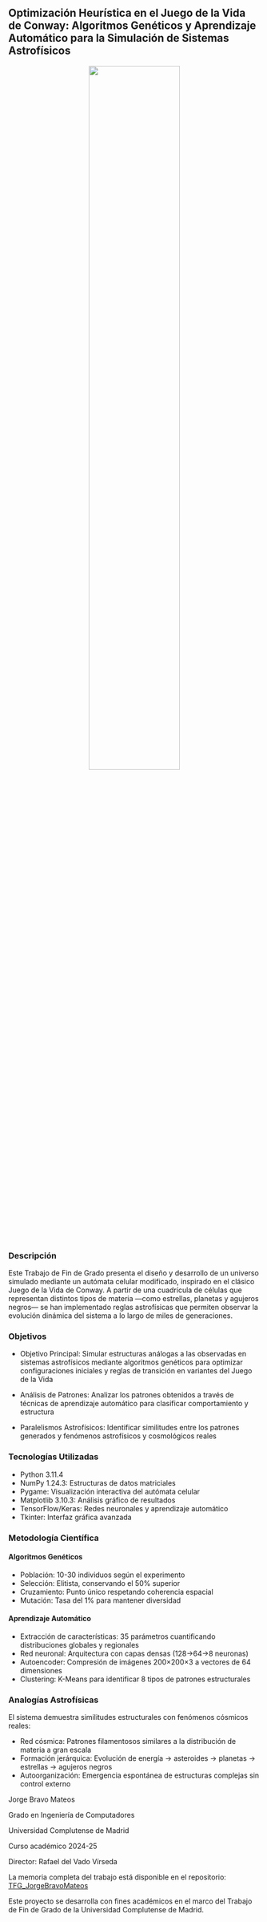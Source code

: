<h2> Optimización Heurística en el Juego de la Vida de Conway: Algoritmos Genéticos y Aprendizaje Automático para la Simulación de Sistemas Astrofísicos </h2>

<p align="center">
  <img src="./simulaciones/gif_10Kgen.gif" width="60%"/>
</p>

### Descripción

Este Trabajo de Fin de Grado presenta el diseño y desarrollo de un universo simulado mediante un autómata celular modificado, inspirado en el clásico Juego de la Vida de Conway. A partir de una cuadrícula de células que representan distintos tipos de materia —como estrellas, planetas y agujeros negros— se han implementado reglas astrofísicas que permiten observar la evolución dinámica del sistema a lo largo de miles de generaciones.

### Objetivos

- Objetivo Principal: Simular estructuras análogas a las observadas en sistemas astrofísicos mediante algoritmos genéticos para optimizar configuraciones iniciales y reglas de transición en variantes del Juego de la Vida

- Análisis de Patrones: Analizar los patrones obtenidos a través de técnicas de aprendizaje automático para clasificar comportamiento y estructura

- Paralelismos Astrofísicos: Identificar similitudes entre los patrones generados y fenómenos astrofísicos y cosmológicos reales

### Tecnologías Utilizadas
- Python 3.11.4
- NumPy 1.24.3: Estructuras de datos matriciales
- Pygame: Visualización interactiva del autómata celular
- Matplotlib 3.10.3: Análisis gráfico de resultados
- TensorFlow/Keras: Redes neuronales y aprendizaje automático
- Tkinter: Interfaz gráfica avanzada

### Metodología Científica
#### Algoritmos Genéticos

- Población: 10-30 individuos según el experimento
- Selección: Elitista, conservando el 50% superior
- Cruzamiento: Punto único respetando coherencia espacial
- Mutación: Tasa del 1% para mantener diversidad

#### Aprendizaje Automático
- Extracción de características: 35 parámetros cuantificando distribuciones globales y regionales
- Red neuronal: Arquitectura con capas densas (128→64→8 neuronas)
- Autoencoder: Compresión de imágenes 200×200×3 a vectores de 64 dimensiones
- Clustering: K-Means para identificar 8 tipos de patrones estructurales

### Analogías Astrofísicas
El sistema demuestra similitudes estructurales con fenómenos cósmicos reales:
- Red cósmica: Patrones filamentosos similares a la distribución de materia a gran escala
- Formación jerárquica: Evolución de energía → asteroides → planetas → estrellas → agujeros negros
- Autoorganización: Emergencia espontánea de estructuras complejas sin control externo


Jorge Bravo Mateos

Grado en Ingeniería de Computadores

Universidad Complutense de Madrid

Curso académico 2024-25

Director: Rafael del Vado Vírseda

La memoria completa del trabajo está disponible en el repositorio: [TFG_JorgeBravoMateos](https://github.com/jbrma/TFG_JorgeBravo/blob/main/memoria/TFG_JorgeBravoMateos.pdf)

Este proyecto se desarrolla con fines académicos en el marco del Trabajo de Fin de Grado de la Universidad Complutense de Madrid.


